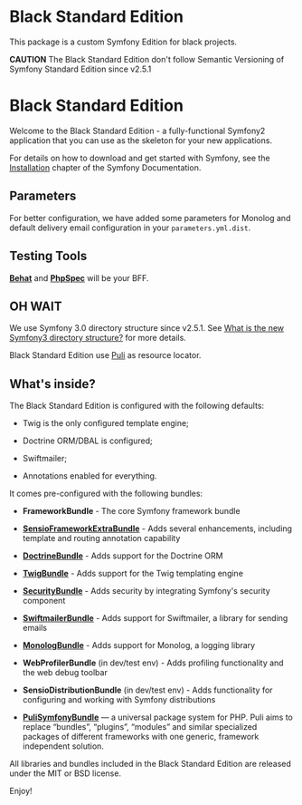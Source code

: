 Black Standard Edition
======================

This package is a custom Symfony Edition for black projects.

__CAUTION__ The Black Standard Edition don't follow Semantic Versioning of Symfony Standard Edition since v2.5.1

Black Standard Edition
========================

Welcome to the Black Standard Edition - a fully-functional Symfony2
application that you can use as the skeleton for your new applications.

For details on how to download and get started with Symfony, see the
[Installation][1] chapter of the Symfony Documentation.

Parameters
-------------

For better configuration, we have added some parameters for Monolog and default delivery email configuration in your `parameters.yml.dist`.

Testing Tools
----------------

[**Behat**][22] and [**PhpSpec**][24] will be your BFF.

OH WAIT
----------

We use Symfony 3.0 directory structure since v2.5.1. 
See [What is the new Symfony3 directory structure?][25] for more details.

Black Standard Edition use [Puli][2] as resource locator.

What's inside?
---------------

The Black Standard Edition is configured with the following defaults:

  * Twig is the only configured template engine;

  * Doctrine ORM/DBAL is configured;

  * Swiftmailer;

  * Annotations enabled for everything.

It comes pre-configured with the following bundles:

  * **FrameworkBundle** - The core Symfony framework bundle

  * [**SensioFrameworkExtraBundle**][6] - Adds several enhancements, including
    template and routing annotation capability

  * [**DoctrineBundle**][7] - Adds support for the Doctrine ORM

  * [**TwigBundle**][8] - Adds support for the Twig templating engine

  * [**SecurityBundle**][9] - Adds security by integrating Symfony's security
    component

  * [**SwiftmailerBundle**][10] - Adds support for Swiftmailer, a library for
    sending emails

  * [**MonologBundle**][11] - Adds support for Monolog, a logging library

  * **WebProfilerBundle** (in dev/test env) - Adds profiling functionality and
    the web debug toolbar

  * **SensioDistributionBundle** (in dev/test env) - Adds functionality for
    configuring and working with Symfony distributions
    
  * [**PuliSymfonyBundle**][12] — a universal package system for PHP. Puli aims 
    to replace “bundles”, “plugins”, “modules” and similar specialized packages of
    different frameworks with one generic, framework independent solution.

All libraries and bundles included in the Black Standard Edition are
released under the MIT or BSD license.

Enjoy!

[1]:  https://symfony.com/doc/current/book/installation.html
[2]: http://docs.puli.io/en/latest/repository/introduction.html
[6]:  https://symfony.com/doc/current/bundles/SensioFrameworkExtraBundle/index.html
[7]:  https://symfony.com/doc/current/book/doctrine.html
[8]:  https://symfony.com/doc/current/book/templating.html
[9]:  https://symfony.com/doc/current/book/security.html
[10]: https://symfony.com/doc/current/cookbook/email.html
[11]: https://symfony.com/doc/current/cookbook/logging/monolog.html
[12]: http://docs.puli.io/en/latest/extensions/symfony-bundle.html
[22]: http://behat.org/
[24]: http://phpspec.net/
[25]: http://stackoverflow.com/questions/23993295/what-is-the-new-symfony-3-directory-structure
